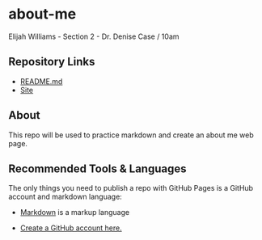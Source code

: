 # about-me


Elijah Williams - Section 2 - Dr. Denise Case / 10am
## Repository Links
- [README.md](https://github.com/ekwilliams015/about-me)
- [Site](https://ekwilliams015.github.io/about-me/)


## About
This repo will be used to practice markdown and create an about me web page. 

## Recommended Tools & Languages
The only things you need to publish a repo with GitHub Pages is a GitHub account and markdown language:
  - [Markdown](https://help.github.com/en/github/writing-on-github/basic-writing-and-formatting-syntax) is a markup language
    
  - [Create a GitHub account here.](https://github.com/join?source=header-home)

